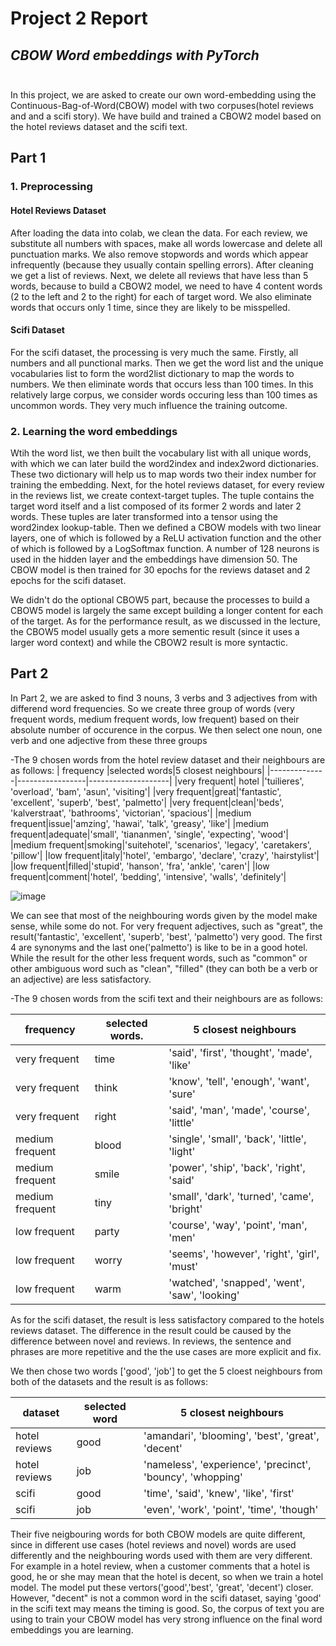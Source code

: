 # Project 2 Report
## *CBOW Word embeddings with PyTorch* <br/><br/>


In this project, we are asked to create our own word-embedding using the Continuous-Bag-of-Word(CBOW) model with two corpuses(hotel reviews and and a scifi story). We have build and trained a CBOW2 model based on the hotel reviews dataset and the scifi text.

## Part 1

### 1. Preprocessing

#### Hotel Reviews Dataset

After loading the data into colab, we clean the data. For each review, we substitute all numbers with spaces, make all words lowercase and delete all punctuation marks. We also remove stopwords and words which appear infrequently (because they usually contain spelling errors). After cleaning we get a list of reviews. Next, we delete all reviews that have less than 5 words, because to build a CBOW2 model, we need to have 4 content words (2 to the left and 2 to the right) for each of target word. We also eliminate words that occurs only 1 time, since they are likely to be misspelled.

#### Scifi Dataset

For the scifi dataset, the processing is very much the same. Firstly, all numbers and all punctional marks. Then we get the word list and the unique vocabularies list to form the word2list dictionary to map the words to numbers. We then eliminate words that occurs less than 100 times. In this relatively large corpus, we consider words occuring less than 100 times as uncommon words. They very much influence the training outcome.


### 2. Learning the word embeddings

Wtih the word list, we then built the vocabulary list with all unique words, with which we can later build the word2index and index2word dictionaries. These two dictionary will help us to map words two their index number for training the embedding.
Next, for the hotel reviews dataset, for every review in the reviews list, we create context-target tuples. The tuple contains the target word itself and a list composed of its former 2 words and later 2 words. These tuples are later transformed into a tensor using the word2index lookup-table.
Then we defined a CBOW models with two linear layers, one of which is followed by a ReLU activation function and the other of which is followed by a LogSoftmax function. A number of 128 neurons is used in the hidden layer and the embeddings have dimension 50. The CBOW model is then trained for 30 epochs for the reviews dataset and 2 epochs for the scifi dataset.


We didn't do the optional CBOW5 part, because the processes to build a CBOW5 model is largely the same except building a longer content for each of the target. As for the performance result, as we discussed in the lecture, the CBOW5 model usually gets a more sementic result (since it uses a larger word context) and while the CBOW2 result is more syntactic.

## Part 2

In Part 2, we are asked to find 3 nouns, 3 verbs and 3 adjectives from with differend word frequencies. So we create three group of words (very frequent words, medium frequent words, low frequent) based on their absolute number of occurence in the corpus. We then select one noun, one verb and one adjective from these three groups 

-The 9 chosen words from the hotel review dataset and their neighbours are as follows:
|    frequency  |selected words|5 closest neighbours|
|--------------|-----------------|--------------------|
|very frequent|        hotel      |'tuilieres', 'overload', 'bam', 'asun', 'visiting'|
|very frequent|great|'fantastic', 'excellent', 'superb', 'best', 'palmetto'|
|very frequent|clean|'beds', 'kalverstraat', 'bathrooms', 'victorian', 'spacious'|
|medium frequent|issue|'amzing', 'hawai', 'talk', 'greasy', 'like'|
|medium frequent|adequate|'small', 'tiananmen', 'single', 'expecting', 'wood'|
|medium frequent|smoking|'suitehotel', 'scenarios', 'legacy', 'caretakers', 'pillow'|
|low frequent|italy|'hotel', 'embargo', 'declare', 'crazy', 'hairstylist'|
|low frequent|filled|'stupid', 'hanson', 'fra', 'ankle', 'caren'|
|low frequent|comment|'hotel', 'bedding', 'intensive', 'walls', 'definitely'|

![image](https://user-images.githubusercontent.com/49683560/138957548-69573848-ea1d-46b3-a6b0-be5f787449bb.png)

We can see that most of the neighbouring words given by the model make sense, while some do not. For very frequent adjectives, such as "great", the result('fantastic', 'excellent', 'superb', 'best', 'palmetto') very good. The first 4 are synonyms and the last one('palmetto') is like to be in a good hotel. While the result for the other less frequent words, such as "common" or other ambiguous word such as "clean", "filled" (they can both be a verb or an adjective) are less satisfactory. 

-The 9 chosen words from the scifi text and their neighbours are as follows:


|frequency|selected words.   |5 closest neighbours                      |
|-------------|--------------|------------------------------------------|
|very frequent|time          |'said', 'first', 'thought', 'made', 'like'|
|very frequent|think|'know', 'tell', 'enough', 'want', 'sure'|
|very frequent|right|'said', 'man', 'made', 'course', 'little'|
|medium frequent|blood|'single', 'small', 'back', 'little', 'light'|
|medium frequent|smile|'power', 'ship', 'back', 'right', 'said'|
|medium frequent|tiny|'small', 'dark', 'turned', 'came', 'bright'|
|low frequent|party|'course', 'way', 'point', 'man', 'men'|
|low frequent|worry|'seems', 'however', 'right', 'girl', 'must'|
|low frequent|warm|'watched', 'snapped', 'went', 'saw', 'looking'|

As for the scifi dataset, the result is less satisfactory compared to the hotels reviews dataset. The difference in the result could be caused by the difference between novel and reviews. In reviews, the sentence and phrases are more repetitive and the the use cases are more explicit and fix.

We then chose two words \['good', 'job'] to get the 5 cloest neighbours from both of the datasets and the result is as follows:

|dataset|selected word|5 closest neighbours|
|-|-|-|
|hotel reviews|good|'amandari', 'blooming', 'best', 'great', 'decent'|
|hotel reviews|job|'nameless', 'experience', 'precinct', 'bouncy', 'whopping'|
|scifi|good|'time', 'said', 'knew', 'like', 'first'|
|scifi|job|'even', 'work', 'point', 'time', 'though'|

Their five neigbouring words for both CBOW models are quite different, since in different use cases (hotel reviews and novel) words are used differently and the neighbouring words used with them are very different. For example in a hotel review, when a customer comments that a hotel is good, he or she may mean that the hotel is decent, so when we train a hotel model. The model put these vertors('good','best', 'great', 'decent') closer. However, "decent" is not a common word in the scifi dataset, saying 'good' in the scifi text may means the timing is good. So, the corpus of text you are using to train your CBOW model has very strong influence  on the final word embeddings you are learning.
